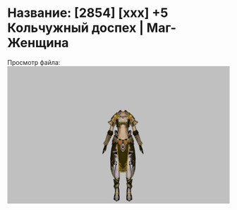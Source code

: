 # Название: [2854] [xxx] +5 Кольчужный доспех | Маг-Женщина

Просмотр файла:
![p050003.png](p050003.png)